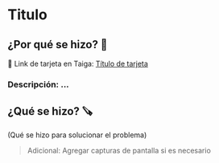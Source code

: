 # Titulo
## ¿Por qué se hizo? 🥸
🔗 Link de tarjeta en Taiga: [Título de tarjeta](https://taiga.lazarillo.app/project/desarrollo/us/)
### Descripción: ...

## ¿Qué se hizo? 🪚
(Qué se hizo para solucionar el problema)
> Adicional: Agregar capturas de pantalla si es necesario

